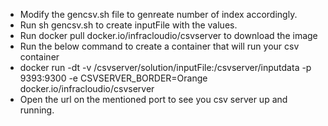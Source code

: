 - Modify the gencsv.sh file to genreate number of index accordingly.
- Run sh gencsv.sh to create inputFile with the values.
- Run docker pull docker.io/infracloudio/csvserver to download the image 
- Run the below command to create a container that will run your csv container
- docker run -dt -v /csvserver/solution/inputFile:/csvserver/inputdata -p 9393:9300 -e CSVSERVER_BORDER=Orange docker.io/infracloudio/csvserver
- Open the url on the mentioned port to see you csv server up and running.



